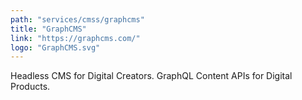 ```yaml
---
path: "services/cmss/graphcms"
title: "GraphCMS"
link: "https://graphcms.com/"
logo: "GraphCMS.svg"
---
```


Headless CMS for Digital Creators. GraphQL Content APIs for Digital Products.
